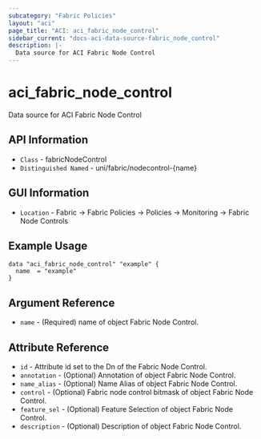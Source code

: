 ```yaml
---
subcategory: "Fabric Policies"
layout: "aci"
page_title: "ACI: aci_fabric_node_control"
sidebar_current: "docs-aci-data-source-fabric_node_control"
description: |-
  Data source for ACI Fabric Node Control
---
```


# aci_fabric_node_control #
Data source for ACI Fabric Node Control

## API Information ##
* `Class` - fabricNodeControl
* `Distinguished Named` - uni/fabric/nodecontrol-{name}

## GUI Information ##
* `Location` - Fabric -> Fabric Policies -> Policies -> Monitoring -> Fabric Node Controls

## Example Usage ##
```hcl
data "aci_fabric_node_control" "example" {
  name  = "example"
}
```

## Argument Reference ##
* `name` - (Required) name of object Fabric Node Control.

## Attribute Reference ##
* `id` - Attribute id set to the Dn of the Fabric Node Control.
* `annotation` - (Optional) Annotation of object Fabric Node Control.
* `name_alias` - (Optional) Name Alias of object Fabric Node Control.
* `control` - (Optional) Fabric node control bitmask of object Fabric Node Control. 
* `feature_sel` - (Optional) Feature Selection of object Fabric Node Control.
* `description` - (Optional) Description of object Fabric Node Control.
